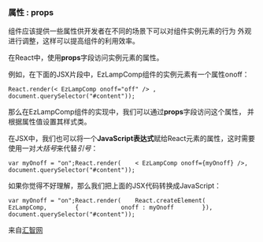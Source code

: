 ### 属性 : props

组件应该提供一些属性供开发者在不同的场景下可以对组件实例元素的行为 外观进行调整，这样可以提高组件的利用效率。

在React中，使用**props**字段访问实例元素的属性。

例如，在下面的JSX片段中，EzLampComp组件的实例元素有一个属性onoff：

```
React.render(< EzLampComp onoff="off" /> ,    document.querySelector("#content"));
```

那么在EzLampComp组件的实现中，我们可以通过**props**字段访问这个属性， 并根据属性值设置其样式类。

在JSX中，我们也可以将一个**JavaScript表达式**赋给React元素的属性，这时需要 使用一对*大括号*来代替*引号*：

```
var myOnoff = "on";React.render(    < EzLampComp onoff={myOnoff} />,    document.querySelector("#content"));
```

如果你觉得不好理解，那么我们把上面的JSX代码转换成JavaScript：

```
var myOnoff = "on";React.render(    React.createElement(        EzLampComp,        {            onoff : myOnoff        }),    document.querySelector("#content"));
```

来自[汇智网](http://www.hubwiz.com/class/552762019964049d1872fc88)